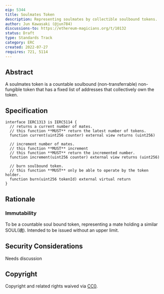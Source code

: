 ```yaml
---
eip: 5344
title: Soulmates Token
description: Representing soulmates by collectible soulbound tokens.
author: Jun Kawasaki (@jun784)
discussions-to: https://ethereum-magicians.org/t/10132
status: Draft
type: Standards Track
category: ERC
created: 2022-07-27
requires: 721, 5114
---
```


## Abstract

A soulmates token is a countable soulbound (non-transferrable) non-fungible token that has a fixed list of addresses that collectively own the token.

## Specification

```solidity
interface IERC1313 is IERC5114 {
  // returns a current number of mates.
  // this function **MUST** return the latest number of tokens.
  function current(uint256 counter) external view returns (uint256)
  
  // increment number of mates.
  // this function **MUST** increment 
  // this function **MUST** return the incremented number.
  function increment(uint256 counter) external view returns (uint256)
  
  // burn soulbound token.
  // this function **MUST** only be able to operate by the token holder.
  function burn(uint256 tokenId) external virtual return 
}
```

## Rationale

### Immutability
To be a countable soul bound token, representing a mate holding a similar SOUL(魂). Intended to be issued without an upper limit.

## Security Considerations

Needs discussion

## Copyright
Copyright and related rights waived via [CC0](../LICENSE.md).
